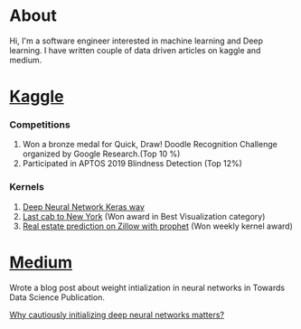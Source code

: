 # About

Hi, I'm a software engineer interested in machine learning and Deep learning.
I have written couple of data driven articles on kaggle and medium.

# [Kaggle](https://www.kaggle.com/poonaml) 

### Competitions 
1. Won a bronze medal for Quick, Draw! Doodle Recognition Challenge organized by Google Research.(Top 10 %)
2. Participated in APTOS 2019 Blindness Detection (Top 12%)

### Kernels
1. [Deep Neural Network Keras way](https://www.kaggle.com/poonaml/deep-neural-network-keras-way) 
2. [Last cab to New York](https://www.kaggle.com/poonaml/last-cab-to-new-york-animated-heatmap-trips-folium) (Won award in Best Visualization category)
3. [Real estate prediction on Zillow with prophet](https://www.kaggle.com/poonaml/real-estate-prediction-on-zillow-with-prophet) (Won weekly kernel award)

# [Medium](https://medium.com/@poonam.v.ligade)
Wrote a blog post about weight intialization in neural networks in Towards Data Science Publication.

[Why cautiously initializing deep neural networks matters?](https://towardsdatascience.com/what-is-weight-initialization-in-neural-nets-and-why-it-matters-ec45398f99fa)

